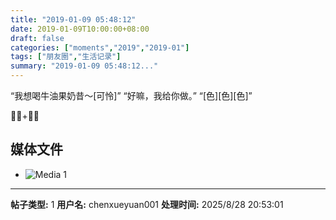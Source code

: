 ```yaml
---
title: "2019-01-09 05:48:12"
date: 2019-01-09T10:00:00+08:00
draft: false
categories: ["moments","2019","2019-01"]
tags: ["朋友圈","生活记录"]
summary: "2019-01-09 05:48:12..."
---
```


“我想喝牛油果奶昔～[可怜]”
“好嘛，我给你做。”
“[色][色][色]”

🥑🥛+🥭🍮

## 媒体文件

- ![Media 1](/Moments/photos/2019-01-09/201901090548120.jpg)

---

**帖子类型:** 1
**用户名:** chenxueyuan001
**处理时间:** 2025/8/28 20:53:01